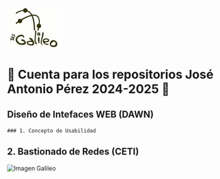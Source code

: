 ![Imagen Galileo](LogoBN_2.jpg)
#  🔭 Cuenta para los repositorios José Antonio Pérez 2024-2025 👋 

##  Diseño de Intefaces WEB (DAWN)
    ### 1. Concepto de Usabilidad
## 2. Bastionado de Redes (CETI)

![Imagen Galileo](http://iesgalileo.centros.educa.jcyl.es/sitio/upload/img/Portada_2.JPG)